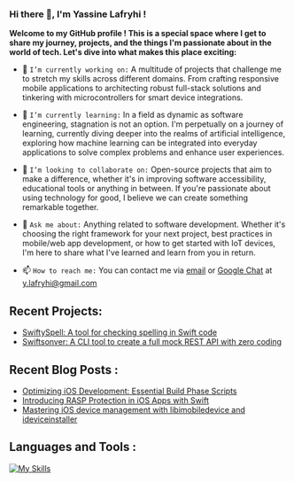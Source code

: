 ### Hi there 👋, I'm Yassine Lafryhi !

**Welcome to my GitHub profile ! This is a special space where I get to share my journey, projects, and the things I'm passionate about in the world of tech. Let's dive into what makes this place exciting:**

+ 🔭 `I’m currently working on:` A multitude of projects that challenge me to stretch my skills across different domains. From crafting responsive mobile applications to architecting robust full-stack solutions and tinkering with microcontrollers for smart device integrations.
- 🌱 `I’m currently learning:` In a field as dynamic as software engineering, stagnation is not an option. I'm perpetually on a journey of learning, currently diving deeper into the realms of artificial intelligence, exploring how machine learning can be integrated into everyday applications to solve complex problems and enhance user experiences.
+ 👯 `I’m looking to collaborate on:` Open-source projects that aim to make a difference, whether it's in improving software accessibility, educational tools or anything in between. If you're passionate about using technology for good, I believe we can create something remarkable together.
- 💬 `Ask me about:` Anything related to software development. Whether it's choosing the right framework for your next project, best practices in mobile/web app development, or how to get started with IoT devices, I'm here to share what I've learned and learn from you in return.
+ 📫 `How to reach me:` You can contact me via [email](mailto:y.lafryhi@gmail.com) or [Google Chat](https://chat.google.com) at y.lafryhi@gmail.com

## Recent Projects:

- [SwiftySpell: A tool for checking spelling in Swift code](https://github.com/YassineLafryhi/SwiftySpell)
- [Swiftsonver: A CLI tool to create a full mock REST API with zero coding](https://github.com/YassineLafryhi/Swiftsonver)

## Recent Blog Posts :

- [Optimizing iOS Development: Essential Build Phase Scripts](https://yassinelafryhi.github.io/2024/02/19/optimizing-ios-development-essential-build-phase-scripts/)
- [Introducing RASP Protection in iOS Apps with Swift](https://yassinelafryhi.github.io/2023/08/27/introducing-rasp-protection-in-ios-apps-with-swift/)
- [Mastering iOS device management with libimobiledevice and ideviceinstaller](https://yassinelafryhi.github.io/2023/07/31/mastering-ios-device-management-with-libimobiledevice-and-ideviceinstaller/)

## Languages and Tools :

[![My Skills](https://skillicons.dev/icons?i=swift,cs,dart,kotlin,java,scala,c,cpp,perl,solidity,v,rust,go,r,flutter,gradle,graphql,maven,git,github,rabbitmq,bash,powershell,opencv,cmake,mysql,postgres,redis,mongo,cassandra,sqlite,linux,python,ruby,js,ts,php,html,css,tailwind,bootstrap,materialui,sass,react,redux,vue,angular,nextjs,svelte,ember,jest,jquery,postman,nginx,nodejs,nestjs,express,deno,spring,hibernate,kafka,docker,kubernetes,laravel,symfony,latex,django,flask,fastapi,rails,ktor,dotnet,arduino,raspberrypi,unity,blender,idea,androidstudio,vscode,visualstudio,vim,processing,xd,figma,ps,ai,qt,tensorflow,pytorch,sklearn,regex)](https://skillicons.dev)

<!--img src="https://s01.flagcounter.com/count2/Fkfz/bg_FFFFFF/txt_000000/border_CCCCCC/columns_6/maxflags_40/viewers_0/labels_1/pageviews_0/flags_0/percent_0/" border="0"-->

